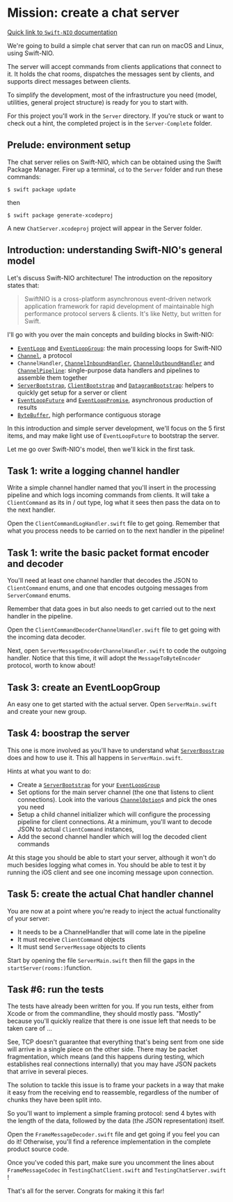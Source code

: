 # Mission: create a chat server

[Quick link to `Swift-NIO` documentation](https://apple.github.io/swift-nio/docs/current/NIO/index.html)

We're going to build a simple chat server that can run on macOS and Linux, using Swift-NIO.

The server will accept commands from clients applications that connect to it. It holds the chat rooms, dispatches the messages sent by clients, and supports direct messages between clients.

To simplify the development, most of the infrastructure you need (model, utilities, general project structure) is ready for you to start with.

For this project you'll work in the `Server` directory. If you're stuck or want to check out a hint, the completed project is in the `Server-Complete` folder.

## Prelude: environment setup

The chat server relies on Swift-NIO, which can be obtained using the Swift Package Manager. Firer up a terminal, `cd` to the `Server` folder and run these commands:

`$ swift package update`

then

`$ swift package generate-xcodeproj`

A new `ChatServer.xcodeproj` project will appear in the Server folder.

## Introduction: understanding Swift-NIO's general model

Let's discuss Swift-NIO architecture! The introduction on the repository states that:

> SwiftNIO is a cross-platform asynchronous event-driven network application framework for rapid development of maintainable high performance protocol servers & clients.
> It's like Netty, but written for Swift.

I'll go with you over the main concepts and building blocks in Swift-NIO:

* [`EventLoop`](https://apple.github.io/swift-nio/docs/current/NIO/Protocols/EventLoop.html) and [`EventLoopGroup`](https://apple.github.io/swift-nio/docs/current/NIO/Protocols/EventLoopGroup.html): the main processing loops for Swift-NIO
* [`Channel`](https://apple.github.io/swift-nio/docs/current/NIO/Protocols/Channel.html), a protocol
* `ChannelHandler`, [`ChannelInboundHandler`](https://apple.github.io/swift-nio/docs/current/NIO/Protocols/ChannelInboundHandler.html), [`ChannelOutboundHandler`](https://apple.github.io/swift-nio/docs/current/NIO/Protocols/ChannelOutboundHandler.html) and [`ChannelPipeline`](https://apple.github.io/swift-nio/docs/current/NIO/Classes/ChannelPipeline.html): single-purpose data handlers and pipelines to assemble them together
* [`ServerBootstrap`](https://apple.github.io/swift-nio/docs/current/NIO/Classes/ServerBootstrap.html), [`ClientBootstrap`](https://apple.github.io/swift-nio/docs/current/NIO/Classes/ClientBootstrap.html) and [`DatagramBootstrap`](https://apple.github.io/swift-nio/docs/current/NIO/Classes/DatagramBootstrap.html): helpers to quickly get setup for a server or client
* [`EventLoopFuture`](https://apple.github.io/swift-nio/docs/current/NIO/Classes/EventLoopFuture.html) and [`EventLoopPromise`](https://apple.github.io/swift-nio/docs/current/NIO/Structs/EventLoopPromise.html), asynchronous production of results
* [`ByteBuffer`](https://apple.github.io/swift-nio/docs/current/NIO/Structs/ByteBuffer.html), high performance contiguous storage

In this introduction and simple server development, we'll focus on the 5 first items, and may make light use of `EventLoopFuture` to bootstrap the server.

Let me go over Swift-NIO's model, then we'll kick in the first task.

## Task 1: write a logging channel handler

Write a simple channel handler named that you'll insert in the processing pipeline and which logs incoming commands from clients. It will take a `ClientCommand` as its in / out type, log what it sees then pass the data on to the next handler.

Open the `ClientCommandLogHandler.swift` file to get going. Remember that what you process needs to be carried on to the next handler in the pipeline!


## Task 1: write the basic packet format encoder and decoder

You'll need at least one channel handler that decodes the JSON to `ClientCommand` enums, and one that encodes outgoing messages from `ServerCommand` enums.

Remember that data goes in but also needs to get carried out to the next handler in the pipeline.

Open the `ClientCommandDecoderChannelHandler.swift` file to get going with the incoming data decoder.

Next, open `ServerMessageEncoderChannelHandler.swift` to code the outgoing handler. Notice that this time, it will adopt the `MessageToByteEncoder` protocol, worth to know about!


## Task 3: create an EventLoopGroup

An easy one to get started with the actual server. Open `ServerMain.swift` and create your new group.


## Task 4: boostrap the server

This one is more involved as you'll have to understand what [`ServerBoostrap`](https://apple.github.io/swift-nio/docs/current/NIO/Classes/ServerBootstrap.html) does and how to use it. This all happens in `ServerMain.swift`.

Hints at what you want to do:

* Create a [`ServerBootstrap`](https://apple.github.io/swift-nio/docs/current/NIO/Classes/ServerBootstrap.html) for your [`EventLoopGroup`](https://apple.github.io/swift-nio/docs/current/NIO/Protocols/EventLoopGroup.html)
* Set options for the main server channel (the one that listens to client connections). Look into the various [`ChannelOption`](https://github.com/apple/swift-nio/blob/master/Sources/NIO/ChannelOption.swift)s and pick the ones you need
* Setup a child channel initializer which will configure the processing pipeline for client connections. At a minimum, you'll want to decode JSON to actual `ClientCommand` instances,
* Add the second channel handler which will log the decoded client commands

At this stage you should be able to start your server, although it won't do much besides logging what comes in. You should be able to test it by running the iOS client and see one incoming message upon connection.


## Task 5: create the actual Chat handler channel

You are now at a point where you're ready to inject the actual functionality of your server: 

- It needs to be a ChannelHandler that will come late in the pipeline
- It must receive `ClientCommand` objects
- It must send `ServerMessage` objects to clients

Start by opening the file `ServerMain.swift` then fill the gaps in the `startServer(rooms:)`function.

## Task #6: run the tests

The tests have already been written for you. If you run tests, either from Xcode or from the commandline, they should mostly pass. "Mostly" because you'll quickly realize that there is one issue left that needs to be taken care of ...

See, TCP doesn't guarantee that everything that's being sent from one side will arrive in a single piece on the other side. There may be packet fragmentation, which means (and this happens during testing, which establishes real connections internally) that you may have JSON packets that arrive in several pieces.

The solution to tackle this issue is to frame your packets in a way that make it easy from the receiving end to reassemble, regardless of the number of chunks they have been split into.

So you'll want to implement a simple framing protocol: send 4 bytes with the length of the data, followed by the data (the JSON representation) itself.

Open the `FrameMessageDecoder.swift` file and get going if you feel you can do it! Otherwise, you'll find a reference implementation in the complete product source code.

Once you've coded this part, make sure you uncomment the lines about `FrameMessageCodec` in `TestingChatClient.swift` and `TestingChatServer.swift` !

That's all for the server. Congrats for making it this far!